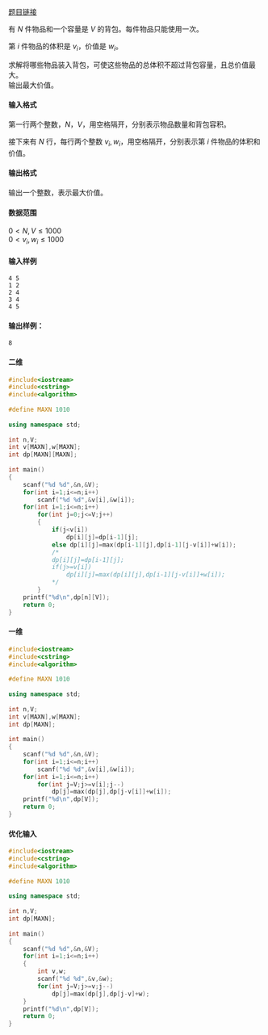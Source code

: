 
[题目链接](https://www.acwing.com/problem/content/2/)

有 $N$ 件物品和一个容量是 $V$ 的背包。每件物品只能使用一次。

第 $i$ 件物品的体积是 $v_i$，价值是 $w_i$。

求解将哪些物品装入背包，可使这些物品的总体积不超过背包容量，且总价值最大。  
输出最大价值。

#### 输入格式

第一行两个整数，$N，V$，用空格隔开，分别表示物品数量和背包容积。

接下来有 $N$ 行，每行两个整数 $v_i, w_i$，用空格隔开，分别表示第 $i$ 件物品的体积和价值。

#### 输出格式

输出一个整数，表示最大价值。

#### 数据范围

$0 \lt N, V \le 1000$  
$0\lt v_i, w_i \le 1000$

#### 输入样例

    4 5
    1 2
    2 4
    3 4
    4 5
    

#### 输出样例：

    8


#### 二维

```cpp
#include<iostream>
#include<cstring>
#include<algorithm>
 
#define MAXN 1010
 
using namespace std;
 
int n,V;
int v[MAXN],w[MAXN];
int dp[MAXN][MAXN];
 
int main()
{
    scanf("%d %d",&n,&V);
    for(int i=1;i<=n;i++)
        scanf("%d %d",&v[i],&w[i]);
    for(int i=1;i<=n;i++)
        for(int j=0;j<=V;j++)
        {
            if(j<v[i])
                dp[i][j]=dp[i-1][j];
            else dp[i][j]=max(dp[i-1][j],dp[i-1][j-v[i]]+w[i]);
            /*
            dp[i][j]=dp[i-1][j];
            if(j>=v[i])
                dp[i][j]=max(dp[i][j],dp[i-1][j-v[i]]+w[i]);
            */
        }
    printf("%d\n",dp[n][V]);
    return 0;
}
```


#### 一维

```cpp
#include<iostream>
#include<cstring>
#include<algorithm>
 
#define MAXN 1010
 
using namespace std;
 
int n,V;
int v[MAXN],w[MAXN];
int dp[MAXN];
 
int main()
{
    scanf("%d %d",&n,&V);
    for(int i=1;i<=n;i++)
        scanf("%d %d",&v[i],&w[i]);
    for(int i=1;i<=n;i++)
        for(int j=V;j>=v[i];j--)
            dp[j]=max(dp[j],dp[j-v[i]]+w[i]);
    printf("%d\n",dp[V]);
    return 0;
}
```

#### 优化输入

```cpp
#include<iostream>
#include<cstring>
#include<algorithm>
 
#define MAXN 1010
 
using namespace std;
 
int n,V;
int dp[MAXN];
 
int main()
{
    scanf("%d %d",&n,&V);
    for(int i=1;i<=n;i++)
    {
        int v,w;
        scanf("%d %d",&v,&w);
        for(int j=V;j>=v;j--)
            dp[j]=max(dp[j],dp[j-v]+w);
    }
    printf("%d\n",dp[V]);
    return 0;
}

```